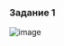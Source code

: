 ### Задание 1

![image](https://github.com/MPalgin/Sys_adm_HW/assets/121052923/ff47dd4a-f28f-4d7a-bb5c-3749e6cd8e03)
